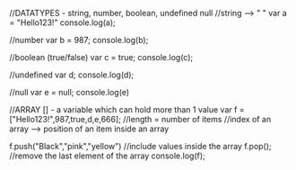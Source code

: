 //DATATYPES - string, number, boolean, undefined null
//string --> " "
var a = "Hello123!"
console.log(a);

//number
var b = 987;
console.log(b);

//boolean (true/false)
var c = true;
console.log(c);

//undefined
var d;
console.log(d);

//null
var e = null;
console.log(e)

//ARRAY [] -  a variable which can hold more than 1 value
var f = ["Hello123!",987,true,d,e,666];
//length = number of items 
//index of an array --> position of an item inside an array

f.push("Black","pink","yellow")         //include values inside the array
f.pop();        //remove the last element of the array
console.log(f);




